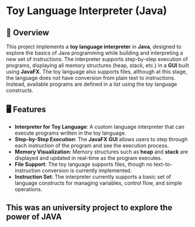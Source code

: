 # Toy Language Interpreter (Java)

## 🚀 Overview

This project implements a **toy language interpreter** in **Java**, designed to explore the basics of Java programming while building and interpreting a new set of instructions.
The interpreter supports step-by-step execution of programs, displaying all memory structures (heap, stack, etc.) in a **GUI** built using **JavaFX**. 
The toy language also supports files, although at this stage, the language does not have conversion from plain text to instructions. 
Instead, available programs are defined in a list using the toy language constructs.

## 🖥️ Features

- **Interpreter for Toy Language**: A custom language interpreter that can execute programs written in the toy language.
- **Step-by-Step Execution**: The **JavaFX GUI** allows users to step through each instruction of the program and see the execution process.
- **Memory Visualization**: Memory structures such as **heap** and **stack** are displayed and updated in real-time as the program executes.
- **File Support**: The toy language supports files, though no text-to-instruction conversion is currently implemented.
- **Instruction Set**: The interpreter currently supports a basic set of language constructs for managing variables, control flow, and simple operations.

## This was an university project to explore the power of JAVA
